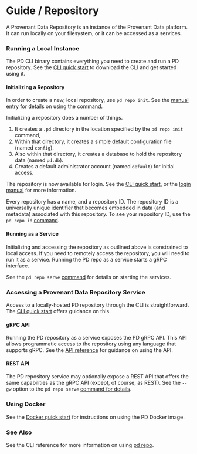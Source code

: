 # Guide / Repository

A Provenant Data Repository is an instance of the Provenant Data platform. It
can run locally on your filesystem, or it can be accessed as a services.

### Running a Local Instance

The PD CLI binary contains everything you need to create and run a PD
repository. See the [CLI quick start](/docs/quickstart/qs_cli) to download the CLI
and get started using it.

#### Initializing a Repository

In order to create a new, local repository, use `pd repo init`. See the [manual
entry](/docs/commands/pd_repo_init.html) for details on using the command.

Initializing a repository does a number of things. 

1. It creates a `.pd` directory in the location specified by the `pd repo init`
   command, 
2. Within that directory, it creates a simple default configuration file (named
   `config`).
3. Also within that directory, it creates a database to hold the repository
   data (named `pd.db`).
4. Creates a default administrator account (named `default`) for initial access.

The repository is now available for login. See the [CLI quick
start](/docs/quickstart/qs_cli.html), or the [login manual](/docs/commands/pd_login.html) for more
information.

Every repository has a name, and a repository ID. The repository ID is a
universally unique identifier that becomes embedded in data (and metadata)
associated with this repository. To see your repository ID, use the `pd repo
id` [command](/docs/commands/pd_repo_id.html).

#### Running as a Service

Initializing and accessing the repository as outlined above is constrained to
local access. If you need to remotely access the repository, you will need to
run it as a service. Running the PD repo as a service starts a gRPC interface.

See the `pd repo serve` [command](/docs/commands/pd_repo_serve.html) for details on
starting the services. 

### Accessing a Provenant Data Repository Service

Access to a locally-hosted PD repository through the CLI is straightforward. 
The [CLI quick start](/docs/quickstart/qs_cli) offers guidance on this. 

#### gRPC API

Running the PD repository as a service exposes the PD gRPC API. This API allows
programmatic access to the repository using any language that supports gRPC.
See the [API reference](/docs/api/) for guidance on using the API.

#### REST API

The PD repository service may optionally expose a REST API that offers the same
capabilities as the gRPC API (except, of course, as REST). See the `--gw` option to
the `pd repo serve` [command for details](/docs/commands/pd_repo_serve.html).

### Using Docker

See the [Docker quick start](/docs/quickstart/qs_docker) for instructions on using
the PD Docker image.

### See Also

See the CLI reference for more information on using [pd repo](/docs/commands/pd_repo.html).
